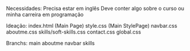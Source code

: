 Necessidades: 
    Precisa estar em inglês
    Deve conter algo sobre o curso ou minha carreira em programação

Ideação:
    index.html (Main Page)
    style.css (Main StylePage)
    navbar.css
    aboutme.css
    skills/soft-skills.css
    contact.css
    global.css

Branchs:
    main
    aboutme
    navbar
    skills